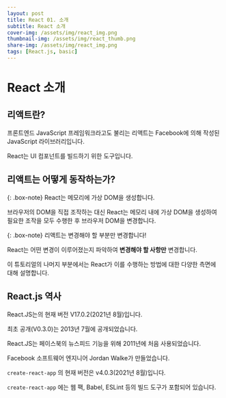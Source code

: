 ```yaml
---
layout: post
title: React 01. 소개
subtitle: React 소개
cover-img: /assets/img/react_img.png
thumbnail-img: /assets/img/react_thumb.png
share-img: /assets/img/react_img.png
tags: [React.js, basic]
---
```


# React 소개

## 리액트란?

프론트엔드 JavaScript 프레임워크라고도 불리는 리액트는 Facebook에 의해 작성된 JavaScript 라이브러리입니다.

React는 UI 컴포넌트를 빌드하기 위한 도구입니다.

## 리액트는 어떻게 동작하는가?

{: .box-note}
React는 메모리에 가상 DOM을 생성합니다.

브라우저의 DOM을 직접 조작하는 대신 React는 메모리 내에 가상 DOM을 생성하여 필요한 조작을 모두 수행한 후 브라우저 DOM을 변경합니다.

{: .box-note}
리액트는 변경해야 할 부분만 변경합니다!

React는 어떤 변경이 이루어졌는지 파악하여 **변경해야 할 사항만** 변경합니다.

이 튜토리얼의 나머지 부분에서는 React가 이를 수행하는 방법에 대한 다양한 측면에 대해 설명합니다.

## React.js 역사

React.JS는의 현재 버전 V17.0.2(2021년 8월)입니다.

최초 공개(V0.3.0)는 2013년 7월에 공개되었습니다.

React.JS는 페이스북의 뉴스피드 기능을 위해 2011년에 처음 사용되었습니다.

Facebook 소프트웨어 엔지니어 Jordan Walke가 만들었습니다.

```create-react-app``` 의 현재 버전은 v4.0.3(2021년 8월)입니다.

```create-react-app``` 에는 웹 팩, Babel, ESLint 등의 빌드 도구가 포함되어 있습니다.
